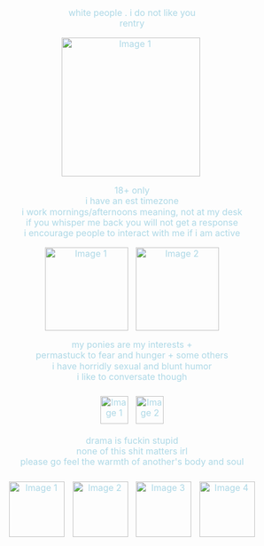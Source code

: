 <h3 align="center" style="color: #add8e6; line-height: 1.2;">
  <!-- You can add a title here if needed -->
</h3>

<div align="center" style="color: #add8e6; font-size: 1rem; line-height: 1.2;">
  <!-- First Paragraph -->
  <p>
    white people . i do not like you <br> 
    <a href="https://rentry.co/pav" style="color: #add8e6; text-decoration: none;">rentry</a>
  </p>

  <!-- Image between the first and second paragraph -->
  <p align="center">
    <img src="https://i.postimg.cc/26cxX1gm/Untitled64-20240907190123.png" width="250" alt="Image 1" style="margin-right: 5px; vertical-align: middle;" />
  </p>

  <!-- Second Paragraph -->
  <p>
    18+ only <br>
    i have an est timezone <br> 
    i work mornings/afternoons meaning, not at my desk <br>
    if you whisper me back you will not get a response <br>
    i encourage people to interact with me if i am active
  </p>

  <!-- Images side-by-side between the second and third paragraph -->
  <p align="center">
    <img src="https://i.postimg.cc/6p2XpRB2/IMG-5783.jpg" width="150" alt="Image 1" style="margin-right: 10px; vertical-align: middle;" />
    <img src="https://i.postimg.cc/CLPVH7c6/IMG-5835.jpg" width="150" alt="Image 2" style="vertical-align: middle;" />
  </p>

  <!-- Third Paragraph -->
  <p>
    my ponies are my interests + <br> 
    permastuck to fear and hunger + some others <br>
    i have horridly sexual and blunt humor <br> 
    i like to conversate though
  </p>
  
 <!-- Images side-by-side between the third and fourth paragraph -->
<div align="center" style="margin-top: 20px;">
    <img src="https://i.postimg.cc/G2hQQF7q/IMG-0493.gif" width="50" alt="Image 1" style="margin: 5px;" />
    <img src="https://i.postimg.cc/VNFgnGRJ/IMG-0492.gif" width="50" alt="Image 2" style="margin: 5px;" />
   </div>


  <!-- Fourth Paragraph -->
  <p>
    drama is fuckin stupid <br> 
    none of this shit matters irl <br> 
    please go feel the warmth of another's body and soul
  </p>

  <!-- First Row of Images -->
  <div align="center" style="margin-top: 20px;">
    <img src="https://i.postimg.cc/PxzgLQLy/tumblr-2c1a3c17807f68b5d58e8ba9e115a625-d16ad615-100.gif" width="100" alt="Image 1" style="margin: 5px;" />
    <img src="https://i.postimg.cc/sxjt5G7r/tumblr-77b129cea04e30665fb935359fd66413-7783d9f1-100.gif" width="100" alt="Image 2" style="margin: 5px;" />
    <img src="https://i.postimg.cc/nr3N2VGQ/tumblr-c2513ac550658235580533266110b86f-bcd9a88a-100.png" width="100" alt="Image 3" style="margin: 5px;" />
    <img src="https://i.postimg.cc/qBQf4QHM/tumblr-9c2866e65c7f215df029bff68adeefd0-212ccef8-100.gif" width="100" alt="Image 4" style="margin: 5px;" />
  </div>
</div>









